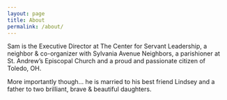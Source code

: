 ```yaml
---
layout: page
title: About
permalink: /about/
---
```


Sam is the Executive Director at The Center for Servant Leadership, a neighbor & co-organizer with Sylvania Avenue Neighbors, a parishioner at St. Andrew’s Episcopal Church and a proud and passionate citizen of Toledo, OH. 

More importantly though… he is married to his best friend Lindsey and a father to two brilliant, brave & beautiful daughters.